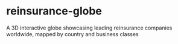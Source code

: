 # reinsurance-globe
A 3D interactive globe showcasing leading reinsurance companies worldwide, mapped by country and business classes
